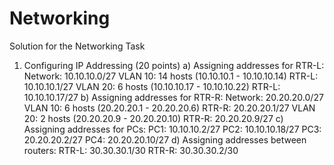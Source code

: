# Networking
Solution for the Networking Task
1. Configuring IP Addressing (20 points)
a) Assigning addresses for RTR-L:
Network: 10.10.10.0/27
VLAN 10: 14 hosts (10.10.10.1 - 10.10.10.14)
RTR-L: 10.10.10.1/27
VLAN 20: 6 hosts (10.10.10.17 - 10.10.10.22)
RTR-L: 10.10.10.17/27
b) Assigning addresses for RTR-R:
Network: 20.20.20.0/27
VLAN 10: 6 hosts (20.20.20.1 - 20.20.20.6)
RTR-R: 20.20.20.1/27
VLAN 20: 2 hosts (20.20.20.9 - 20.20.20.10)
RTR-R: 20.20.20.9/27
c) Assigning addresses for PCs:
PC1: 10.10.10.2/27
PC2: 10.10.10.18/27
PC3: 20.20.20.2/27
PC4: 20.20.20.10/27
d) Assigning addresses between routers:
RTR-L: 30.30.30.1/30
RTR-R: 30.30.30.2/30
